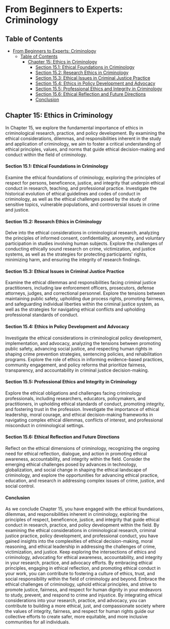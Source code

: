 # From Beginners to Experts: Criminology

## Table of Contents

- [From Beginners to Experts: Criminology](#from-beginners-to-experts-criminology)
  - [Table of Contents](#table-of-contents)
    - [Chapter 15: Ethics in Criminology](#chapter-15-ethics-in-criminology)
      - [Section 15.1: Ethical Foundations in Criminology](#section-151-ethical-foundations-in-criminology)
      - [Section 15.2: Research Ethics in Criminology](#section-152-research-ethics-in-criminology)
      - [Section 15.3: Ethical Issues in Criminal Justice Practice](#section-153-ethical-issues-in-criminal-justice-practice)
      - [Section 15.4: Ethics in Policy Development and Advocacy](#section-154-ethics-in-policy-development-and-advocacy)
      - [Section 15.5: Professional Ethics and Integrity in Criminology](#section-155-professional-ethics-and-integrity-in-criminology)
      - [Section 15.6: Ethical Reflection and Future Directions](#section-156-ethical-reflection-and-future-directions)
      - [Conclusion](#conclusion)

## Chapter 15: Ethics in Criminology

In Chapter 15, we explore the fundamental importance of ethics in criminological research, practice, and policy development. By examining the ethical considerations, dilemmas, and responsibilities inherent in the study and application of criminology, we aim to foster a critical understanding of ethical principles, values, and norms that guide ethical decision-making and conduct within the field of criminology.

#### Section 15.1: Ethical Foundations in Criminology

Examine the ethical foundations of criminology, exploring the principles of respect for persons, beneficence, justice, and integrity that underpin ethical conduct in research, teaching, and professional practice. Investigate the historical evolution of ethical guidelines and codes of conduct in criminology, as well as the ethical challenges posed by the study of sensitive topics, vulnerable populations, and controversial issues in crime and justice.

#### Section 15.2: Research Ethics in Criminology

Delve into the ethical considerations in criminological research, analyzing the principles of informed consent, confidentiality, anonymity, and voluntary participation in studies involving human subjects. Explore the challenges of conducting ethically sound research on crime, victimization, and justice systems, as well as the strategies for protecting participants' rights, minimizing harm, and ensuring the integrity of research findings.

#### Section 15.3: Ethical Issues in Criminal Justice Practice

Examine the ethical dilemmas and responsibilities facing criminal justice practitioners, including law enforcement officers, prosecutors, defense attorneys, judges, and correctional personnel. Explore the tensions between maintaining public safety, upholding due process rights, promoting fairness, and safeguarding individual liberties within the criminal justice system, as well as the strategies for navigating ethical conflicts and upholding professional standards of conduct.

#### Section 15.4: Ethics in Policy Development and Advocacy

Investigate the ethical considerations in criminological policy development, implementation, and advocacy, analyzing the tensions between promoting public safety, advancing social justice, and respecting human rights in shaping crime prevention strategies, sentencing policies, and rehabilitation programs. Explore the role of ethics in informing evidence-based practices, community engagement, and policy reforms that prioritize fairness, transparency, and accountability in criminal justice decision-making.

#### Section 15.5: Professional Ethics and Integrity in Criminology

Explore the ethical obligations and challenges facing criminology professionals, including researchers, educators, policymakers, and practitioners, in upholding ethical standards of conduct, promoting integrity, and fostering trust in the profession. Investigate the importance of ethical leadership, moral courage, and ethical decision-making frameworks in navigating complex ethical dilemmas, conflicts of interest, and professional misconduct in criminological settings.

#### Section 15.6: Ethical Reflection and Future Directions

Reflect on the ethical dimensions of criminology, recognizing the ongoing need for ethical reflection, dialogue, and action in promoting ethical awareness, accountability, and integrity within the field. Consider the emerging ethical challenges posed by advances in technology, globalization, and social change in shaping the ethical landscape of criminology, and explore the opportunities for advancing ethical practice, education, and research in addressing complex issues of crime, justice, and social control.

#### Conclusion

As we conclude Chapter 15, you have engaged with the ethical foundations, dilemmas, and responsibilities inherent in criminology, exploring the principles of respect, beneficence, justice, and integrity that guide ethical conduct in research, practice, and policy development within the field. By examining the ethical considerations in criminological research, criminal justice practice, policy development, and professional conduct, you have gained insights into the complexities of ethical decision-making, moral reasoning, and ethical leadership in addressing the challenges of crime, victimization, and justice. Keep exploring the intersections of ethics and criminology, advocating for ethical awareness, accountability, and integrity in your research, practice, and advocacy efforts. By embracing ethical principles, engaging in ethical reflection, and promoting ethical conduct in your work, you can contribute to fostering a culture of ethics, trust, and social responsibility within the field of criminology and beyond. Embrace the ethical challenges of criminology, uphold ethical principles, and strive to promote justice, fairness, and respect for human dignity in your endeavors to study, prevent, and respond to crime and injustice. By integrating ethical considerations into your research, practice, and advocacy, you can contribute to building a more ethical, just, and compassionate society where the values of integrity, fairness, and respect for human rights guide our collective efforts to create safer, more equitable, and more inclusive communities for all individuals.